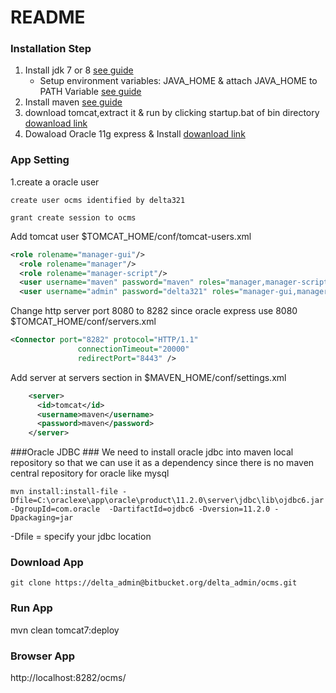# README #



### Installation Step ###
1. Install jdk 7 or 8 [see guide](https://java.com/en/download/help/windows_manual_download.xml)
	* Setup environment variables:
	 JAVA_HOME & attach JAVA_HOME to PATH Variable [see guide](http://www.javatpoint.com/how-to-set-path-in-java)
2. Install maven [see guide](http://www.mkyong.com/maven/how-to-install-maven-in-windows/)
3. download tomcat,extract it & run by clicking startup.bat of bin directory 
[dowanload link](https://tomcat.apache.org/download-80.cgi)
2. Dowaload Oracle 11g express & Install [dowanload link](http://www.oracle.com/technetwork/database/database-technologies/express-edition/downloads/index.html)

### App Setting ###
1.create a oracle user

`create user ocms identified by delta321`


`grant create session to ocms`

Add tomcat user $TOMCAT_HOME/conf/tomcat-users.xml
```xml
<role rolename="manager-gui"/>
  <role rolename="manager"/>
  <role rolename="manager-script"/>
  <user username="maven" password="maven" roles="manager,manager-script"/> 
  <user username="admin" password="delta321" roles="manager-gui,manager,manager-script"/>
```
Change http server port 8080 to 8282 since oracle express use 8080 $TOMCAT_HOME/conf/servers.xml
```xml
<Connector port="8282" protocol="HTTP/1.1"
               connectionTimeout="20000"
               redirectPort="8443" />
```

Add server at servers section in $MAVEN_HOME/conf/settings.xml
```xml
 	<server>
      <id>tomcat</id>
      <username>maven</username>
      <password>maven</password>
    </server>
``` 
###Oracle JDBC ###
We need to install oracle jdbc into maven local repository so that we can use it as a dependency since there is no maven central repository for oracle like mysql

`mvn install:install-file -Dfile=C:\oraclexe\app\oracle\product\11.2.0\server\jdbc\lib\ojdbc6.jar -DgroupId=com.oracle 
-DartifactId=ojdbc6 -Dversion=11.2.0 -Dpackaging=jar`

-Dfile = specify your jdbc location

### Download App ###
`git clone https://delta_admin@bitbucket.org/delta_admin/ocms.git`
### Run App ###
mvn clean tomcat7:deploy
### Browser App ###
http://localhost:8282/ocms/